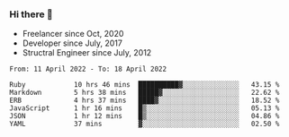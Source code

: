 ### Hi there 👋

- Freelancer since Oct, 2020
- Developer since July, 2017
- Structral Engineer since July, 2012

<!--START_SECTION:waka-->

```text
From: 11 April 2022 - To: 18 April 2022

Ruby            10 hrs 46 mins  ██████████▓░░░░░░░░░░░░░░   43.15 %
Markdown        5 hrs 38 mins   █████▓░░░░░░░░░░░░░░░░░░░   22.62 %
ERB             4 hrs 37 mins   ████▓░░░░░░░░░░░░░░░░░░░░   18.52 %
JavaScript      1 hr 16 mins    █▒░░░░░░░░░░░░░░░░░░░░░░░   05.13 %
JSON            1 hr 12 mins    █▒░░░░░░░░░░░░░░░░░░░░░░░   04.86 %
YAML            37 mins         ▓░░░░░░░░░░░░░░░░░░░░░░░░   02.50 %
```

<!--END_SECTION:waka-->
